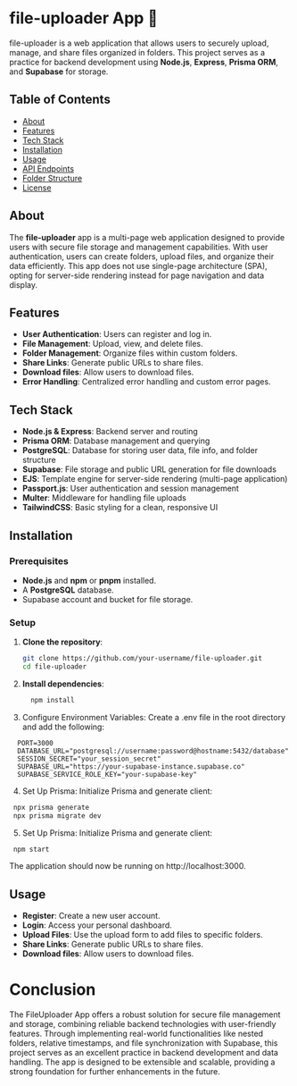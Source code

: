 # file-uploader App 📂

file-uploader is a web application that allows users to securely upload, manage, and share files organized in folders. This project serves as a practice for backend development using **Node.js**, **Express**, **Prisma ORM**, and **Supabase** for storage.

## Table of Contents

- [About](#about)
- [Features](#features)
- [Tech Stack](#tech-stack)
- [Installation](#installation)
- [Usage](#usage)
- [API Endpoints](#api-endpoints)
- [Folder Structure](#folder-structure)
- [License](#license)

## About

The **file-uploader** app is a multi-page web application designed to provide users with secure file storage and management capabilities. With user authentication, users can create folders, upload files, and organize their data efficiently. This app does not use single-page architecture (SPA), opting for server-side rendering instead for page navigation and data display.

## Features

- **User Authentication**: Users can register and log in.
- **File Management**: Upload, view, and delete files.
- **Folder Management**: Organize files within custom folders.
- **Share Links**: Generate public URLs to share files.
- **Download files**: Allow users to download files.
- **Error Handling**: Centralized error handling and custom error pages.

## Tech Stack

- **Node.js & Express**: Backend server and routing
- **Prisma ORM**: Database management and querying
- **PostgreSQL**: Database for storing user data, file info, and folder structure
- **Supabase**: File storage and public URL generation for file downloads
- **EJS**: Template engine for server-side rendering (multi-page application)
- **Passport.js**: User authentication and session management
- **Multer**: Middleware for handling file uploads
- **TailwindCSS**: Basic styling for a clean, responsive UI

## Installation

### Prerequisites

- **Node.js** and **npm** or **pnpm** installed.
- A **PostgreSQL** database.
- Supabase account and bucket for file storage.

### Setup

1. **Clone the repository**:
   ```bash
   git clone https://github.com/your-username/file-uploader.git
   cd file-uploader
   ```
2. **Install dependencies**:
   ```bash
     npm install
   ```
3. Configure Environment Variables: Create a .env file in the root directory and add the following:

```env
  PORT=3000
  DATABASE_URL="postgresql://username:password@hostname:5432/database"
  SESSION_SECRET="your_session_secret"
  SUPABASE_URL="https://your-supabase-instance.supabase.co"
  SUPABASE_SERVICE_ROLE_KEY="your-supabase-key"

```

4. Set Up Prisma: Initialize Prisma and generate client:

```bash
 npx prisma generate
 npx prisma migrate dev
```

5. Set Up Prisma: Initialize Prisma and generate client:

```bash
 npm start
```

The application should now be running on http://localhost:3000.

## Usage

- **Register**: Create a new user account.
- **Login**: Access your personal dashboard.
- **Upload Files**: Use the upload form to add files to specific folders.
- **Share Links**: Generate public URLs to share files.
- **Download files**: Allow users to download files.

# Conclusion

The FileUploader App offers a robust solution for secure file management and storage, combining reliable backend technologies with user-friendly features. Through implementing real-world functionalities like nested folders, relative timestamps, and file synchronization with Supabase, this project serves as an excellent practice in backend development and data handling. The app is designed to be extensible and scalable, providing a strong foundation for further enhancements in the future.
